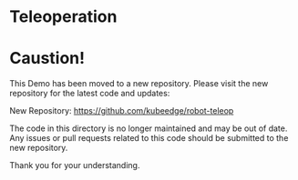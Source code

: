 # Teleoperation

# Caustion!

This Demo has been moved to a new repository. Please visit the new repository for the latest code and updates:

New Repository: https://github.com/kubeedge/robot-teleop

The code in this directory is no longer maintained and may be out of date. Any issues or pull requests related to this code should be submitted to the new repository.

Thank you for your understanding.